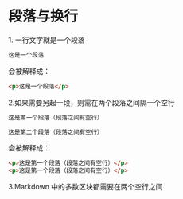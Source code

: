 # 段落与换行

1\. 一行文字就是一个段落

```markdown
这是一个段落
```

会被解释成：

```markdown
<p>这是一个段落</p>
```

2\.如果需要另起一段，则需在两个段落之间隔一个空行

```markdown
这是第一个段落（段落之间有空行）

这是第二个段落（段落之间有空行）
```

会被解释成：

```markdown
<p>这是第一个段落（段落之间有空行）</p>
<p>这是第一个段落（段落之间有空行）</p>
```

3\.Markdown 中的多数区块都需要在两个空行之间